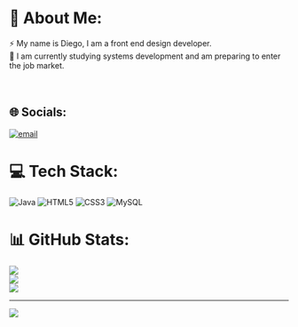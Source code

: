 # 💫 About Me:
⚡ My name is Diego, I am a front end design developer.<br>🔭 I am currently studying systems development and am preparing to enter the job market.<br><br><br>


## 🌐 Socials:
[![email](https://img.shields.io/badge/Email-D14836?logo=gmail&logoColor=white)](mailto:diegomourarodrigues1999@hotmail.com) 

# 💻 Tech Stack:
![Java](https://img.shields.io/badge/java-%23ED8B00.svg?style=for-the-badge&logo=openjdk&logoColor=white) ![HTML5](https://img.shields.io/badge/html5-%23E34F26.svg?style=for-the-badge&logo=html5&logoColor=white) ![CSS3](https://img.shields.io/badge/css3-%231572B6.svg?style=for-the-badge&logo=css3&logoColor=white) ![MySQL](https://img.shields.io/badge/mysql-4479A1.svg?style=for-the-badge&logo=mysql&logoColor=white)

# 📊 GitHub Stats:
![](https://github-readme-stats.vercel.app/api?username=DiegoMouraRodrigues&theme=dark&hide_border=false&include_all_commits=false&count_private=false)<br/>
![](https://nirzak-streak-stats.vercel.app/?user=DiegoMouraRodrigues&theme=dark&hide_border=false)<br/>
![](https://github-readme-stats.vercel.app/api/top-langs/?username=DiegoMouraRodrigues&theme=dark&hide_border=false&include_all_commits=false&count_private=false&layout=compact)

---
[![](https://visitcount.itsvg.in/api?id=DiegoMouraRodrigues&icon=0&color=0)](https://visitcount.itsvg.in)

<!-- Proudly created with GPRM ( https://gprm.itsvg.in ) -->
